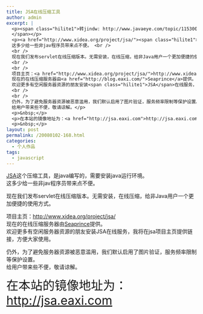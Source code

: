 ```yaml
---
title: JSA在线压缩工具
author: admin
excerpt: |
  <p><span class="hilite1">转jindw: http://www.javaeye.com/topic/115300<br />
  </span></p>
  <p><a href="http://www.xidea.org/project/jsa/"><span class="hilite1">JSA</span></a>在线压缩工具，是java编写的，需要安装java运行环境。 <br />
  这多少给一些非jav程序员带来点不便。 <br />
  <br />
  现在我们发布servlet在线压缩版本。无需安装，在线压缩，给非Java用户一个更加便捷的使用方式。 <br />
  <br />
  <br />
  项目主页：<a href="http://www.xidea.org/project/jsa/">http://www.xidea.org/project/<span class="hilite1">jsa</span>/</a> <br />
  现在的在线压缩服务器由<a href="http://blog.eaxi.com/">Seaprince</a>提供。 <br />
  欢迎更多有空闲服务器资源的朋友安装<span class="hilite1">JSA</span>在线服务，我将在<span class="hilite1">jsa</span>项目主页提供链接，方便大家使用。 <br />
  <br />
  <br />
  仍外，为了避免服务器资源被恶意滥用，我们默认启用了图片验证，服务频率限制等保护设置。 <br />
  给用户带来些不便，敬请谅解。</p>
  <p>&nbsp;</p>
  <p>在本站的镜像地址为：<a href="http://jsa.eaxi.com">http://jsa.eaxi.com</a></p>
  <p>&nbsp;</p>
layout: post
permalink: /20080102-168.html
categories:
  - 个人作品
tags:
  - javascript
---
```

[<span class="hilite1">JSA</span>][1]这个压缩工具，是java编写的，需要安装java运行环境。   
这多少给一些非jav程序员带来点不便。 

现在我们发布servlet在线压缩版本。无需安装，在线压缩，给非Java用户一个更加便捷的使用方式。 

项目主页：[http://www.xidea.org/project/<span class="hilite1">jsa</span>/][1]   
现在的在线压缩服务器由[Seaprince][2]提供。   
欢迎更多有空闲服务器资源的朋友安装<span class="hilite1">JSA</span>在线服务，我将在<span class="hilite1">jsa</span>项目主页提供链接，方便大家使用。 

仍外，为了避免服务器资源被恶意滥用，我们默认启用了图片验证，服务频率限制等保护设置。   
给用户带来些不便，敬请谅解。

<font size="6">在本站的镜像地址为：<a href="http://jsa.eaxi.com">http://jsa.eaxi.com</a></font>

&nbsp;

 [1]: http://www.xidea.org/project/jsa/
 [2]: http://blog.eaxi.com/